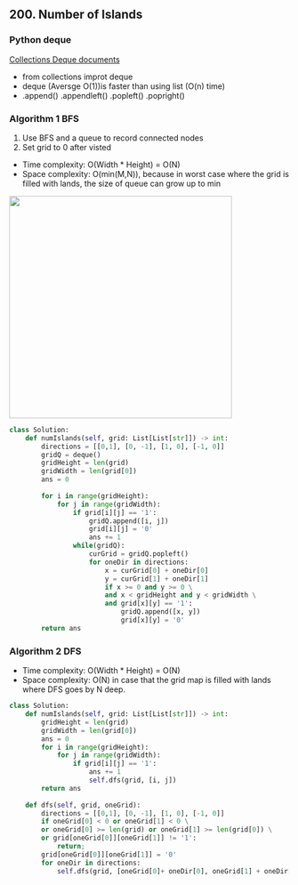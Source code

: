 ## 200. Number of Islands
### Python deque
[Collections Deque documents](https://docs.python.org/3/library/collections.html#deque-objects)
- from collections improt deque
- deque (Aversge O(1))is faster than using list (O(n) time)
- .append() .appendleft() .popleft() .popright()

### Algorithm 1 BFS
1. Use BFS and a queue to record connected nodes
2. Set grid to 0 after visted
- Time complexity: O(Width * Height)  = O(N)
- Space complexity: O(min(M,N)), because in worst case where the grid is filled with lands, the size of queue can grow up to min
<!-- ![](https://i.imgur.com/TAoYsPz.jpeg) -->
<img src="https://i.imgur.com/TAoYsPz.jpeg" width="400">

```python
class Solution:
    def numIslands(self, grid: List[List[str]]) -> int:
        directions = [[0,1], [0, -1], [1, 0], [-1, 0]]
        gridQ = deque()
        gridHeight = len(grid)
        gridWidth = len(grid[0])
        ans = 0
        
        for i in range(gridHeight):
            for j in range(gridWidth):
                if grid[i][j] == '1':
                    gridQ.append([i, j])
                    grid[i][j] = '0'
                    ans += 1
                while(gridQ):
                    curGrid = gridQ.popleft()
                    for oneDir in directions:
                        x = curGrid[0] + oneDir[0]
                        y = curGrid[1] + oneDir[1]
                        if x >= 0 and y >= 0 \
                        and x < gridHeight and y < gridWidth \
                        and grid[x][y] == '1':
                            gridQ.append([x, y])
                            grid[x][y] = '0'
        return ans
```

### Algorithm 2 DFS
- Time complexity: O(Width * Height)  = O(N)
- Space complexity: O(N) in case that the grid map is filled with lands where DFS goes by N deep.
```python
class Solution:
    def numIslands(self, grid: List[List[str]]) -> int:
        gridHeight = len(grid)
        gridWidth = len(grid[0])
        ans = 0
        for i in range(gridHeight):
            for j in range(gridWidth):
                if grid[i][j] == '1':
                    ans += 1
                    self.dfs(grid, [i, j])
        return ans
    
    def dfs(self, grid, oneGrid):
        directions = [[0,1], [0, -1], [1, 0], [-1, 0]]
        if oneGrid[0] < 0 or oneGrid[1] < 0 \
        or oneGrid[0] >= len(grid) or oneGrid[1] >= len(grid[0]) \
        or grid[oneGrid[0]][oneGrid[1]] != '1':
            return;
        grid[oneGrid[0]][oneGrid[1]] = '0'
        for oneDir in directions:
            self.dfs(grid, [oneGrid[0]+ oneDir[0], oneGrid[1] + oneDir[1]])
```
